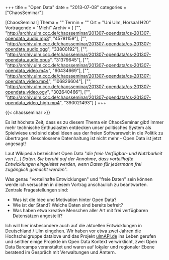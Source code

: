 +++
title = "Open Data"
date = "2013-07-08"
categories = ["ChaosSeminar"]

[ChaosSeminar]
Thema = ""
Termin = ""
Ort = "Uni Ulm, Hörsaal H20"
Vortragende = "Michi"
Archiv = [
	["", "http://archiv.ulm.ccc.de/chaosseminar/201307-opendata/cs-201307-opendata_audio.mp3", "45781159"],
	["", "http://archiv.ulm.ccc.de/chaosseminar/201307-opendata/cs-201307-opendata_audio.ogg", "33800192"],
	["", "http://archiv.ulm.ccc.de/chaosseminar/201307-opendata/cs-201307-opendata_audio.opus", "31379645"],
	["", "http://archiv.ulm.ccc.de/chaosseminar/201307-opendata/cs-201307-opendata_video.m4v", "60434669"],
	["", "http://archiv.ulm.ccc.de/chaosseminar/201307-opendata/cs-201307-opendata_video.mp4", "106826604"],
	["", "http://archiv.ulm.ccc.de/chaosseminar/201307-opendata/cs-201307-opendata_video.ogv", "302640466"],
	["", "http://archiv.ulm.ccc.de/chaosseminar/201307-opendata/cs-201307-opendata_video_high.mp4", "390021493"]
	]
+++

{{< chaosseminar >}}

Es ist höchste Zeit, dass es zu diesem Thema ein ChaosSeminar gibt! Immer mehr technische Enthusiasten entdecken unser politisches System als Spielwiese und sind dabei Ideen aus der freien Softwarewelt in die Politik zu übertragen. Geschlossene Datenhaltung ist nicht mehr - Open Data ist jetzt angesagt!

Laut Wikipedia bezeichnet Open Data "*die freie Verfügbar- und Nutzbarkeit von [...] Daten. Sie beruht auf der Annahme, dass vorteilhafte Entwicklungen eingeleitet werden, wenn Daten für jedermann frei zugänglich gemacht werden*".

Was genau "vorteilhafte Entwicklungen" und "freie Daten" sein können werde ich versuchen in diesem Vortrag anschaulich zu beantworten.
Zentrale Fragestellungen sind:

- Was ist die Idee und Motivation hinter Open Data?
- Wie ist der Stand? Welche Daten sind bereits befreit?
- Was haben etwa kreative Menschen aller Art mit frei verfügbaren Datensätzen angestellt?

Ich will hier insbesondere auch auf die aktuellen Entwicklungen in Deutschland / Ulm eingehen. Wir haben vor etwa zwei Jahren die Hochschulgruppe datalove und das Projekt [ulmAPI.de](http://ulmAPI.de/) ins Leben gerufen und seither einige Projekte im Open Data Kontext verwirklicht, zwei Open Data Barcamps veranstaltet und waren auf lokaler und regionaler Ebene beratend im Gespräch mit Verwaltungen und Ämtern.

